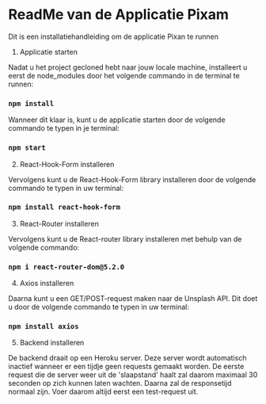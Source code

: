 # ReadMe van de Applicatie Pixam

Dit is een installatiehandleiding om de applicatie Pixan te runnen

1) Applicatie starten

Nadat u het project gecloned hebt naar jouw locale machine,
installeert u eerst de node_modules door het volgende commando 
in de terminal te runnen:

### `npm install`

Wanneer dit klaar is, kunt u de applicatie starten door de volgende 
commando te typen in je terminal:

### `npm start`


2. React-Hook-Form installeren

Vervolgens kunt u de React-Hook-Form library installeren door de 
volgende commando te typen in uw terminal:

### `npm install react-hook-form`

3. React-Router installeren

Vervolgens kunt u de React-router library installeren met behulp van de volgende commando:

### `npm i react-router-dom@5.2.0 `

4) Axios installeren

Daarna kunt u een GET/POST-request maken naar de Unsplash API. Dit doet u door de volgende commando te typen in uw terminal:

### `npm install axios`

5) Backend installeren

De backend draait op een Heroku server. Deze server wordt automatisch inactief wanneer er een tijdje geen requests gemaakt worden. De eerste request die de server weer uit de 'slaapstand' haalt zal daarom maximaal 30 seconden op zich kunnen laten wachten. Daarna zal de responsetijd normaal zijn. Voer daarom altijd eerst een test-request uit.